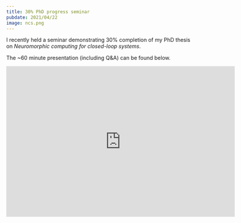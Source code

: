```yaml
---
title: 30% PhD progress seminar
pubdate: 2021/04/22
image: ncs.png
---
```


I recently held a seminar demonstrating 30% completion of my PhD thesis on <i>Neuromorphic computing for closed-loop systems</i>.

The ~60 minute presentation (including Q&A) can be found below.

<iframe id="kmsembed-0_n4ahmant" width="608" height="402" src="https://play.kth.se/embed/secure/iframe/entryId/0_n4ahmant/uiConfId/23449749" class="kmsembed" allowfullscreen webkitallowfullscreen mozAllowFullScreen allow="autoplay *; fullscreen *; encrypted-media *" sandbox="allow-forms allow-same-origin allow-scripts allow-top-navigation allow-pointer-lock allow-popups allow-modals allow-orientation-lock allow-popups-to-escape-sandbox allow-presentation allow-top-navigation-by-user-activation" frameborder="0" title="Kaltura Player"></iframe>